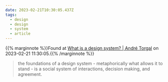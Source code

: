 ```yaml
---
date: 2023-02-21T10:30:05.437Z
tags:
  - design
  - design
  - system
  - article
---
```

{{% marginnote %}}Found at [What is a design system? | André Torgal](https://andretorgal.com/posts/2023-02/what-is-a-design-system/) on 2023-02-21 11:30:05.{{% /marginnote %}}

> the foundations of a design system - metaphorically what allows it to stand - is a social system of interactions, decision making, and agreement.

